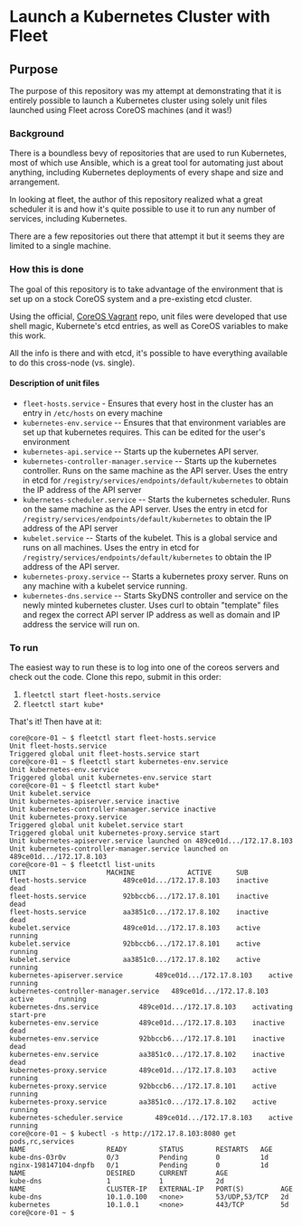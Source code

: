 # Launch a Kubernetes Cluster with Fleet

## Purpose
The purpose of this repository was my attempt at demonstrating that it is entirely possible to launch a Kubernetes cluster using solely unit files launched using Fleet across CoreOS machines (and it was!)

### Background

There is a boundless bevy of repositories that are used to run Kubernetes, most of which use Ansible, which is a great tool for automating just about anything, including Kubernetes deployments of every shape and size and arrangement. 

In looking at fleet, the author of this repository realized what a great scheduler it is and how it's quite possible to use it to run any number of services, including Kubernetes.

There are a few repositories out there that attempt it but it seems they are limited to a single machine. 


### How this is done
The goal of this repository is to take advantage of the environment that is set up on a stock CoreOS system and a pre-existing etcd cluster.

Using the official, [CoreOS Vagrant](https://github.com/coreos/coreos-vagrant.git) repo, unit files were developed that use shell magic, Kubernete's etcd entries, as well as CoreOS variables to make this work.

All the info is there and with etcd, it's possible to have everything available to do this cross-node (vs. single).

#### Description of unit files

* ```fleet-hosts.service``` - Ensures that every host in the cluster has an entry in ```/etc/hosts``` on every machine
* ```kubernetes-env.service``` -- Ensures that that environment variables are set up that kubernetes requires. This can be edited for the user's environment
* ```kubernetes-api.service``` -- Starts up the kubernetes API server.
* ```kubernetes-controller-manager.service``` -- Starts up the kubernetes controller. Runs on the same machine as the API server. Uses the entry in etcd for ```/registry/services/endpoints/default/kubernetes``` to obtain the IP address of the API server
* ```kubernetes-scheduler.service``` -- Starts the kubernetes scheduler. Runs on the same machine as the API server. Uses the entry in etcd for ```/registry/services/endpoints/default/kubernetes``` to obtain the IP address of the API server
* ```kubelet.service``` -- Starts of the kubelet. This is a global service and runs on all machines. Uses the entry in etcd for ```/registry/services/endpoints/default/kubernetes``` to obtain the IP address of the API server.
* ```kubernetes-proxy.service``` -- Starts a kubernetes proxy server. Runs on any machine with a kubelet service running. 
* ```kubernetes-dns.service``` -- Starts SkyDNS controller and service on the newly minted kubernetes cluster. Uses curl to obtain "template" files and regex the correct API server IP address as well as domain and IP address the service will run on.

### To run

The easiest way to run these is to log into one of the coreos servers and check out the code. Clone this repo, submit in this order:

1. ```fleetctl start fleet-hosts.service```
2. ```fleetctl start kube*```

That's it! Then have at it:

```
core@core-01 ~ $ fleetctl start fleet-hosts.service 
Unit fleet-hosts.service 
Triggered global unit fleet-hosts.service start
core@core-01 ~ $ fleetctl start kubernetes-env.service 
Unit kubernetes-env.service 
Triggered global unit kubernetes-env.service start
core@core-01 ~ $ fleetctl start kube*                        
Unit kubelet.service 
Unit kubernetes-apiserver.service inactive
Unit kubernetes-controller-manager.service inactive
Unit kubernetes-proxy.service 
Triggered global unit kubelet.service start
Triggered global unit kubernetes-proxy.service start
Unit kubernetes-apiserver.service launched on 489ce01d.../172.17.8.103
Unit kubernetes-controller-manager.service launched on 489ce01d.../172.17.8.103
core@core-01 ~ $ fleetctl list-units
UNIT					MACHINE				ACTIVE		SUB
fleet-hosts.service			489ce01d.../172.17.8.103	inactive	dead
fleet-hosts.service			92bbccb6.../172.17.8.101	inactive	dead
fleet-hosts.service			aa3851c0.../172.17.8.102	inactive	dead
kubelet.service				489ce01d.../172.17.8.103	active		running
kubelet.service				92bbccb6.../172.17.8.101	active		running
kubelet.service				aa3851c0.../172.17.8.102	active		running
kubernetes-apiserver.service		489ce01d.../172.17.8.103	active		running
kubernetes-controller-manager.service	489ce01d.../172.17.8.103	active		running
kubernetes-dns.service			489ce01d.../172.17.8.103	activating	start-pre
kubernetes-env.service			489ce01d.../172.17.8.103	inactive	dead
kubernetes-env.service			92bbccb6.../172.17.8.101	inactive	dead
kubernetes-env.service			aa3851c0.../172.17.8.102	inactive	dead
kubernetes-proxy.service		489ce01d.../172.17.8.103	active		running
kubernetes-proxy.service		92bbccb6.../172.17.8.101	active		running
kubernetes-proxy.service		aa3851c0.../172.17.8.102	active		running
kubernetes-scheduler.service		489ce01d.../172.17.8.103	active		running
core@core-01 ~ $ kubectl -s http://172.17.8.103:8080 get pods,rc,services
NAME                    READY        STATUS        RESTARTS   AGE
kube-dns-03r0v          0/3          Pending       0          1d
nginx-198147104-dnpfb   0/1          Pending       0          1d
NAME                    DESIRED      CURRENT       AGE
kube-dns                1            1             2d
NAME                    CLUSTER-IP   EXTERNAL-IP   PORT(S)         AGE
kube-dns                10.1.0.100   <none>        53/UDP,53/TCP   2d
kubernetes              10.1.0.1     <none>        443/TCP         5d
core@core-01 ~ $ 
``` 

